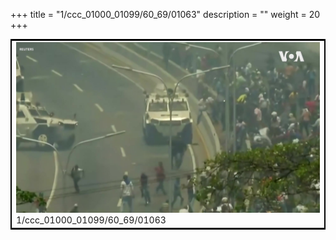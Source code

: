 +++
title = "1/ccc_01000_01099/60_69/01063"
description = ""
weight = 20
+++

<table style="border:2px solid black;max-width:800px;max-height:800px;" 
><tr><td>
<img class="center-fit-jpg"
src="/jpg_/aaa_20190430_NxaOmWaI8sI_01062.jpg">
1/ccc_01000_01099/60_69/01063
</img></td></tr></table>
